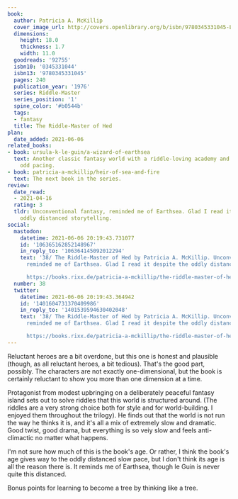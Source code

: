 ```yaml
---
book:
  author: Patricia A. McKillip
  cover_image_url: http://covers.openlibrary.org/b/isbn/9780345331045-L.jpg
  dimensions:
    height: 18.0
    thickness: 1.7
    width: 11.0
  goodreads: '92755'
  isbn10: '0345331044'
  isbn13: '9780345331045'
  pages: 240
  publication_year: '1976'
  series: Riddle-Master
  series_position: '1'
  spine_color: '#b0544b'
  tags:
  - fantasy
  title: The Riddle-Master of Hed
plan:
  date_added: 2021-06-06
related_books:
- book: ursula-k-le-guin/a-wizard-of-earthsea
  text: Another classic fantasy world with a riddle-loving academy and a similarly
    odd pacing.
- book: patricia-a-mckillip/heir-of-sea-and-fire
  text: The next book in the series.
review:
  date_read:
  - 2021-04-16
  rating: 3
  tldr: Unconventional fantasy, reminded me of Earthsea. Glad I read it despite the
    oddly distanced storytelling.
social:
  mastodon:
    datetime: 2021-06-06 20:19:43.731077
    id: '106365162852148967'
    in_reply_to: '106364145092012294'
    text: '38/ The Riddle-Master of Hed by Patricia A. McKillip. Unconventional fantasy,
      reminded me of Earthsea. Glad I read it despite the oddly distanced storytelling.

      https://books.rixx.de/patricia-a-mckillip/the-riddle-master-of-hed/ #rixxReads'
  number: 38
  twitter:
    datetime: 2021-06-06 20:19:43.364942
    id: '1401604731370409986'
    in_reply_to: '1401539594630402048'
    text: '38/ The Riddle-Master of Hed by Patricia A. McKillip. Unconventional fantasy,
      reminded me of Earthsea. Glad I read it despite the oddly distanced storytelling.

      https://books.rixx.de/patricia-a-mckillip/the-riddle-master-of-hed/'
---
```


Reluctant heroes are a bit overdone, but this one is honest and plausible (though, as all reluctant heroes, a bit
tedious). That's the good part, possibly. The characters are not exactly one-dimensional, but the book is certainly
reluctant to show you more than one dimension at a time.

Protagonist from modest upbringing on a deliberately peaceful fantasy island sets out to solve riddles that this world
is structured around.  (The riddles are a very strong choice both for style and for world-building. I enjoyed them
throughout the trilogy). He finds out that the world is not run the way he thinks it is, and it's all a mix of extremely
slow and dramatic. Good twist, good drama, but everything is so veiy slow and feels anti-climactic no matter what
happens.

I'm not sure how much of this is the book's age. Or rather, I think the book's age gives way to the oddly distanced slow
pace, but I don't think its age is all the reason there is. It reminds me of Earthsea, though le Guin is never quite
this distanced.

Bonus points for learning to become a tree by thinking like a tree.
